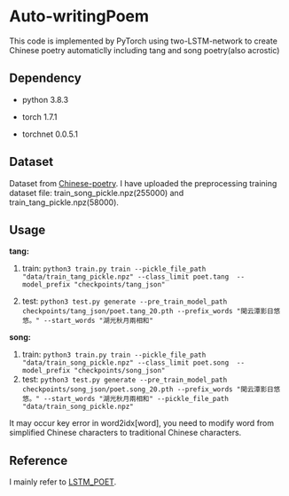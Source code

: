 # Auto-writingPoem

This code is implemented by PyTorch using two-LSTM-network to create Chinese poetry automaticlly including tang and song poetry(also acrostic)

## Dependency

* python 3.8.3 

* torch 1.7.1

* torchnet 0.0.5.1

## Dataset

Dataset from [Chinese-poetry](https://github.com/chinese-poetry/chinese-poetry/tree/master/json). I have uploaded the preprocessing training dataset file: train_song_pickle.npz(255000) and train_tang_pickle.npz(58000).

## Usage

**tang:**

1. train: `python3 train.py train --pickle_file_path "data/train_tang_pickle.npz" --class_limit poet.tang  --model_prefix "checkpoints/tang_json" `

2. test: `python3 test.py generate --pre_train_model_path checkpoints/tang_json/poet.tang_20.pth --prefix_words "閑云潭影日悠悠。" --start_words "湖光秋月兩相和"`

**song:**

1. train: `python3 train.py train --pickle_file_path "data/train_song_pickle.npz" --class_limit poet.song  --model_prefix "checkpoints/song_json" `
2. test: `python3 test.py generate --pre_train_model_path checkpoints/song_json/poet.song_20.pth --prefix_words "閑云潭影日悠悠。" --start_words "湖光秋月兩相和" --pickle_file_path "data/train_song_pickle.npz" `

It may occur key error in word2idx[word], you need to modify word from simplified Chinese characters to traditional Chinese characters.

## Reference

I mainly refer to [LSTM_POET](https://github.com/Niutranser-Li/LSTM_POET).